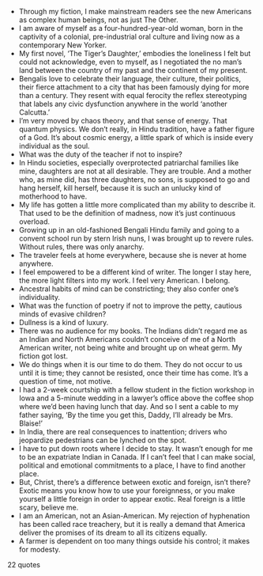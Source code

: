 - Through my fiction, I make mainstream readers see the new Americans as complex human beings, not as just The Other.
 - I am aware of myself as a four-hundred-year-old woman, born in the captivity of a colonial, pre-industrial oral culture and living now as a contemporary New Yorker.
 - My first novel, ‘The Tiger’s Daughter,’ embodies the loneliness I felt but could not acknowledge, even to myself, as I negotiated the no man’s land between the country of my past and the continent of my present.
 - Bengalis love to celebrate their language, their culture, their politics, their fierce attachment to a city that has been famously dying for more than a century. They resent with equal ferocity the reflex stereotyping that labels any civic dysfunction anywhere in the world ‘another Calcutta.’
 - I’m very moved by chaos theory, and that sense of energy. That quantum physics. We don’t really, in Hindu tradition, have a father figure of a God. It’s about cosmic energy, a little spark of which is inside every individual as the soul.
 - What was the duty of the teacher if not to inspire?
 - In Hindu societies, especially overprotected patriarchal families like mine, daughters are not at all desirable. They are trouble. And a mother who, as mine did, has three daughters, no sons, is supposed to go and hang herself, kill herself, because it is such an unlucky kind of motherhood to have.
 - My life has gotten a little more complicated than my ability to describe it. That used to be the definition of madness, now it’s just continuous overload.
 - Growing up in an old-fashioned Bengali Hindu family and going to a convent school run by stern Irish nuns, I was brought up to revere rules. Without rules, there was only anarchy.
 - The traveler feels at home everywhere, because she is never at home anywhere.
 - I feel empowered to be a different kind of writer. The longer I stay here, the more light filters into my work. I feel very American. I belong.
 - Ancestral habits of mind can be constricting; they also confer one’s individuality.
 - What was the function of poetry if not to improve the petty, cautious minds of evasive children?
 - Dullness is a kind of luxury.
 - There was no audience for my books. The Indians didn’t regard me as an Indian and North Americans couldn’t conceive of me of a North American writer, not being white and brought up on wheat germ. My fiction got lost.
 - We do things when it is our time to do them. They do not occur to us until it is time; they cannot be resisted, once their time has come. It’s a question of time, not motive.
 - I had a 2-week courtship with a fellow student in the fiction workshop in Iowa and a 5-minute wedding in a lawyer’s office above the coffee shop where we’d been having lunch that day. And so I sent a cable to my father saying, ‘By the time you get this, Daddy, I’ll already be Mrs. Blaise!’
 - In India, there are real consequences to inattention; drivers who jeopardize pedestrians can be lynched on the spot.
 - I have to put down roots where I decide to stay. It wasn’t enough for me to be an expatriate Indian in Canada. If I can’t feel that I can make social, political and emotional commitments to a place, I have to find another place.
 - But, Christ, there’s a difference between exotic and foreign, isn’t there? Exotic means you know how to use your foreignness, or you make yourself a little foreign in order to appear exotic. Real foreign is a little scary, believe me.
 - I am an American, not an Asian-American. My rejection of hyphenation has been called race treachery, but it is really a demand that America deliver the promises of its dream to all its citizens equally.
 - A farmer is dependent on too many things outside his control; it makes for modesty.

22 quotes